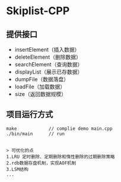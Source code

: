 # Skiplist-CPP


## 提供接口

* insertElement（插入数据）
* deleteElement（删除数据）
* searchElement（查询数据）
* displayList（展示已存数据）
* dumpFile（数据落盘）
* loadFile（加载数据）
* size（返回数据规模）


## 项目运行方式

```
make            // complie demo main.cpp
./bin/main      // run 


> 可优化的点 
1.LRU 定时删除、定期删除和惰性删除的过期删除策略
2.rdb数据存盘机制，实现AOF机制
3.LSM结构
...
